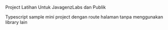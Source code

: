 Project Latihan Untuk JavagenzLabs dan Publik

Typescript sample mini project dengan route halaman tanpa menggunakan library lain

